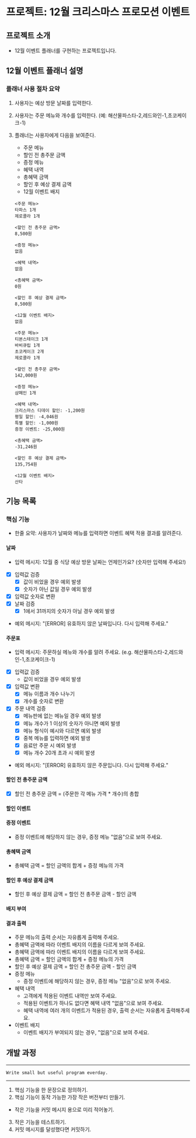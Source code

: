 # 프로젝트: 12월 크리스마스 프로모션 이벤트

## 프로젝트 소개
- 12월 이벤트 플래너를 구현하는 프로젝트입니다.

## 12월 이벤트 플래너 설명

### 플래너 사용 절차 요약
1. 사용자는 예상 방문 날짜를 입력한다.
2. 사용자는 주문 메뉴와 개수를 입력한다. (예: 해산물파스타-2,레드와인-1,초코케이크-1)
3. 플래너는 사용자에게 다음을 보여준다.
   - 주문 메뉴
   - 할인 전 총주문 금액
   - 증정 메뉴
   - 혜택 내역
   - 총혜택 금액
   - 할인 후 예상 결제 금액
   - 12월 이벤트 배지
    ``````
    <주문 메뉴>
    타파스 1개
    제로콜라 1개
    
    <할인 전 총주문 금액>
    8,500원
    
    <증정 메뉴>
    없음
    
    <혜택 내역>
    없음
    
    <총혜택 금액>
    0원
    
    <할인 후 예상 결제 금액>
    8,500원
    
    <12월 이벤트 배지>
    없음
    ``````
   
    ```````
    <주문 메뉴>
    티본스테이크 1개
    바비큐립 1개
    초코케이크 2개
    제로콜라 1개
    
    <할인 전 총주문 금액>
    142,000원
    
    <증정 메뉴>
    샴페인 1개
    
    <혜택 내역>
    크리스마스 디데이 할인: -1,200원
    평일 할인: -4,046원
    특별 할인: -1,000원
    증정 이벤트: -25,000원
    
    <총혜택 금액>
    -31,246원
    
    <할인 후 예상 결제 금액>
    135,754원
    
    <12월 이벤트 배지>
    산타
    ```````

## 기능 목록

### 핵심 기능

- 한줄 요약: 사용자가 날짜와 메뉴를 입력하면 이벤트 혜택 적용 결과를 알려준다.

#### 날짜

- 입력 메시지: 12월 중 식당 예상 방문 날짜는 언제인가요? (숫자만 입력해 주세요!)
- [x] 입력값 검증
  - [x] 값이 비었을 경우 예외 발생
  - [x] 숫자가 아닌 값일 경우 예외 발생
- [x] 입력값 숫자로 변환
- [x] 날짜 검증
  - [x] 1에서 31까지의 숫자가 아닐 경우 예외 발생
- 예외 메시지: "[ERROR] 유효하지 않은 날짜입니다. 다시 입력해 주세요."

#### 주문표

- 입력 메시지: 주문하실 메뉴와 개수를 알려 주세요. (e.g. 해산물파스타-2,레드와인-1,초코케이크-1)
- [x] 입력값 검증
  - 값이 비었을 경우 예외 발생
- [x] 입력값 변환
  - [x] 메뉴 이름과 개수 나누기
  - [x] 개수를 숫자로 변환
- [x] 주문 내역 검증
  - [x] 메뉴판에 없는 메뉴일 경우 예외 발생
  - [x] 메뉴 개수가 1 이상의 숫자가 아니면 예외 발생
  - [x] 메뉴 형식이 예시와 다르면 예외 발생
  - [x] 중복 메뉴를 입력하면 예외 발생
  - [x] 음료만 주문 시 예외 발생
  - [x] 메뉴 개수 20개 초과 시 예외 발생
- 예외 메시지: "[ERROR] 유효하지 않은 주문입니다. 다시 입력해 주세요."

#### 할인 전 총주문 금액

- [x] 할인 전 총주문 금액 = (주문한 각 메뉴 가격 * 개수)의 총합

#### 할인 이벤트
#### 증정 이벤트

- 증정 이벤트에 해당하지 않는 경우, 증정 메뉴 "없음"으로 보여 주세요.

#### 총혜택 금액

- 총혜택 금액 = 할인 금액의 합계 + 증정 메뉴의 가격

#### 할인 후 예상 결제 금액

- 할인 후 예상 결제 금액 = 할인 전 총주문 금액 - 할인 금액

#### 배지 부여

#### 결과 출력

- 주문 메뉴의 출력 순서는 자유롭게 출력해 주세요.
- 총혜택 금액에 따라 이벤트 배지의 이름을 다르게 보여 주세요.
- 총혜택 금액에 따라 이벤트 배지의 이름을 다르게 보여 주세요.
- 총혜택 금액 = 할인 금액의 합계 + 증정 메뉴의 가격
- 할인 후 예상 결제 금액 = 할인 전 총주문 금액 - 할인 금액
- 증정 메뉴
  - 증정 이벤트에 해당하지 않는 경우, 증정 메뉴 "없음"으로 보여 주세요.
- 혜택 내역
  - 고객에게 적용된 이벤트 내역만 보여 주세요.
  - 적용된 이벤트가 하나도 없다면 혜택 내역 "없음"으로 보여 주세요.
  - 혜택 내역에 여러 개의 이벤트가 적용된 경우, 출력 순서는 자유롭게 출력해주세요.
- 이벤트 배지
  - 이벤트 배지가 부여되지 않는 경우, "없음"으로 보여 주세요.


## 개발 과정

#### <Programming process>

---
    Write small but useful program everday.
---

1. 핵심 기능을 한 문장으로 정의하기.
2. 핵심 기능이 동작 가능한 가장 작은 버전부터 만들기.
- 작은 기능을 커밋 메시지 용으로 미리 적어놓기.
3. 작은 기능을 테스트하기.
4. 커밋 메시지를 달성했다면 커밋하기.
